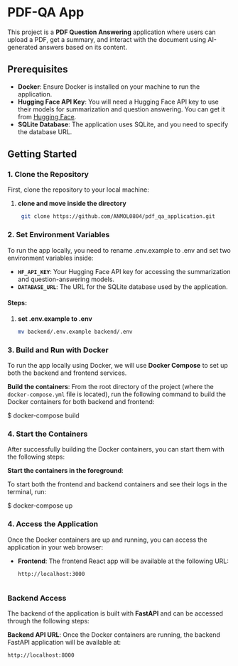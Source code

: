 # PDF-QA App

This project is a **PDF Question Answering** application where users can upload a PDF, get a summary, and interact with the document using AI-generated answers based on its content.

## Prerequisites

- **Docker**: Ensure Docker is installed on your machine to run the application.
- **Hugging Face API Key**: You will need a Hugging Face API key to use their models for summarization and question answering. You can get it from [Hugging Face](https://huggingface.co).
- **SQLite Database**: The application uses SQLite, and you need to specify the database URL.

## Getting Started

### 1. Clone the Repository

First, clone the repository to your local machine:

1. **clone and move inside the directory**


    ```bash
     git clone https://github.com/ANMOL0804/pdf_qa_application.git
   

### 2. Set Environment Variables

To run the app locally, you need to rename .env.example to .env and set two environment variables inside:

- **`HF_API_KEY`**: Your Hugging Face API key for accessing the summarization and question-answering models.
- **`DATABASE_URL`**: The URL for the SQLite database used by the application.

#### Steps:

1. **set .env.example to .env**
   

   ```bash
   mv backend/.env.example backend/.env

### 3. Build and Run with Docker

To run the app locally using Docker, we will use **Docker Compose** to set up both the backend and frontend services.

 **Build the containers**:
   From the root directory of the project (where the `docker-compose.yml` file is located), run the following command to build the Docker containers for both backend and frontend:

  
   $ docker-compose build

### 4. Start the Containers

After successfully building the Docker containers, you can start them with the following steps:

 **Start the containers in the foreground**:

   To start both the frontend and backend containers and see their logs in the terminal, run:

  $ docker-compose up

### 4. Access the Application

Once the Docker containers are up and running, you can access the application in your web browser:

- **Frontend**: The frontend React app will be available at the following URL:

  ```text
  http://localhost:3000


### Backend Access

The backend of the application is built with **FastAPI** and can be accessed through the following steps:

 **Backend API URL**:
   Once the Docker containers are running, the backend FastAPI application will be available at:

   ```text
   http://localhost:8000
